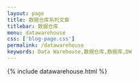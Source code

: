 ```yaml
---
layout: page
title: 数据仓库系列文章
titlebar: 数据仓库
menu: datawarehouse
css: ['blog-page.css']
permalink: /datawarehouse
keywords: Data Warehouse,数据仓库,数据库,DW
---
```


{% include datawarehouse.html %}
